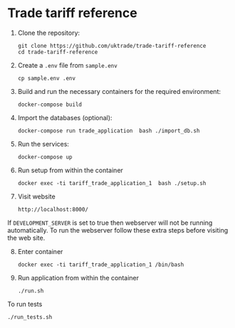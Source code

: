 # Trade tariff reference

1.  Clone the repository:

    ```shell
    git clone https://github.com/uktrade/trade-tariff-reference
    cd trade-tariff-reference
    ```

2.  Create a `.env` file from `sample.env`

    ```shell
    cp sample.env .env

3.  Build and run the necessary containers for the required environment:

    ```shell
    docker-compose build
    ```
4.  Import the databases (optional):

    ```shell
    docker-compose run trade_application  bash ./import_db.sh
    ```
5.  Run the services:

    ```shell
    docker-compose up
    ```
    
6.  Run setup from within the container

    ```shell
    docker exec -ti tariff_trade_application_1  bash ./setup.sh
    ```

7.  Visit website

    ```shell
    http://localhost:8000/
    ```

If `DEVELOPMENT_SERVER` is set to true then webserver will not be running automatically.
To run the webserver follow these extra steps before visiting the web site.

8.  Enter container

    ```shell
    docker exec -ti tariff_trade_application_1 /bin/bash
    ```

9.  Run application from within the container

    ```shell
    ./run.sh
    ```

To run tests

```shell
./run_tests.sh
```
